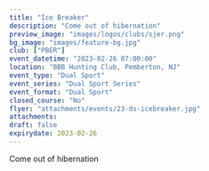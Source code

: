 ```yaml
---
title: "Ice Breaker"
description: "Come out of hibernation"
preview_image: "images/logos/clubs/sjer.png"
bg_image: "images/feature-bg.jpg"
club: ["PBER"]
event_datetime: "2023-02-26 07:00:00"
location: "BBB Hunting Club, Pemberton, NJ"
event_type: "Dual Sport"
event_series: "Dual Sport Series"
event_format: "Dual Sport"
closed_course: "No"
flyer: "attachments/events/23-ds-icebreaker.jpg"
attachments:
draft: false
expirydate: 2023-02-26
---
```


Come out of hibernation